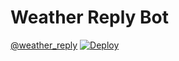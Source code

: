 # Weather Reply Bot
[@weather_reply](https://twitter.com/weather_reply)
[![Deploy](https://www.herokucdn.com/deploy/button.png)](https://heroku.com/deploy)
